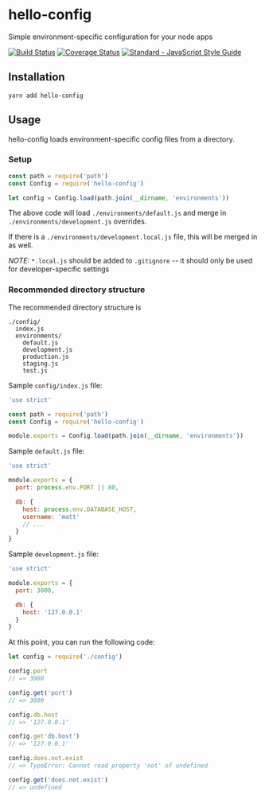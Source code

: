 # hello-config

Simple environment-specific configuration for your node apps

[![Build Status](https://img.shields.io/travis/hello-framework/hello-config/master.svg)](https://travis-ci.org/hello-framework/hello-config)
[![Coverage Status](https://img.shields.io/coveralls/hello-framework/hello-config.svg)](https://coveralls.io/github/hello-framework/hello-config)
[![Standard - JavaScript Style Guide](https://img.shields.io/badge/code%20style-standard-brightgreen.svg)](http://standardjs.com/)

## Installation

```
yarn add hello-config
```

## Usage

hello-config loads environment-specific config files from a directory.

### Setup

```js
const path = require('path')
const Config = require('hello-config')

let config = Config.load(path.join(__dirname, 'environments'))
```

The above code will load `./environments/default.js` and merge in `./environments/development.js` overrides.

If there is a `./environments/development.local.js` file, this will be merged in as well.

*NOTE:* `*.local.js` should be added to `.gitignore` -- it should only be used for developer-specific settings

### Recommended directory structure

The recommended directory structure is

```
./config/
  index.js
  environments/
    default.js
    development.js
    production.js
    staging.js
    test.js
```


Sample `config/index.js` file:

```js
'use strict'

const path = require('path')
const Config = require('hello-config')

module.exports = Config.load(path.join(__dirname, 'environments'))
```

Sample `default.js` file:

```js
'use strict'

module.exports = {
  port: process.env.PORT || 80,

  db: {
    host: process.env.DATABASE_HOST,
    username: 'matt'
    // ...
  }
}
```

Sample `development.js` file:

```js
'use strict'

module.exports = {
  port: 3000,

  db: {
    host: '127.0.0.1'
  }
}
```

At this point, you can run the following code:

```js
let config = require('./config')

config.port
// => 3000

config.get('port')
// => 3000

config.db.host
// => '127.0.0.1'

config.get'db.host')
// => '127.0.0.1'

config.does.not.exist
// => TypeError: Cannot read property 'not' of undefined

config.get('does.not.exist')
// => undefined
```
